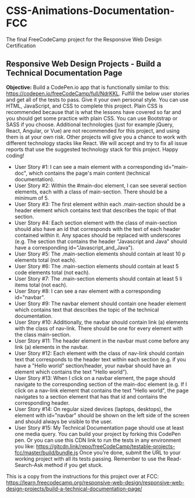 # CSS-Animations-Documentation-FCC
The final FreeCodeCamp project for the Responsive Web Design Certification

## Responsive Web Design Projects - Build a Technical Documentation Page
**Objective:** Build a CodePen.io app that is functionally similar to this: https://codepen.io/freeCodeCamp/full/NdrKKL.
Fulfill the below user stories and get all of the tests to pass. Give it your own personal style.
You can use HTML, JavaScript, and CSS to complete this project. Plain CSS is recommended because that is what the lessons have covered so far and you should get some practice with plain CSS. You can use Bootstrap or SASS if you choose. Additional technologies (just for example jQuery, React, Angular, or Vue) are not recommended for this project, and using them is at your own risk. Other projects will give you a chance to work with different technology stacks like React. We will accept and try to fix all issue reports that use the suggested technology stack for this project. Happy coding!
- User Story #1: I can see a main element with a corresponding id="main-doc", which contains the page's main content (technical documentation).
- User Story #2: Within the #main-doc element, I can see several section elements, each with a class of main-section. There should be a minimum of 5.
- User Story #3: The first element within each .main-section should be a header element which contains text that describes the topic of that section.
- User Story #4: Each section element with the class of main-section should also have an id that corresponds with the text of each header contained within it. Any spaces should be replaced with underscores (e.g. The section that contains the header "Javascript and Java" should have a corresponding id="Javascript_and_Java").
- User Story #5: The .main-section elements should contain at least 10 p elements total (not each).
- User Story #6: The .main-section elements should contain at least 5 code elements total (not each).
- User Story #7: The .main-section elements should contain at least 5 li items total (not each).
- User Story #8: I can see a nav element with a corresponding id="navbar".
- User Story #9: The navbar element should contain one header element which contains text that describes the topic of the technical documentation.
- User Story #10: Additionally, the navbar should contain link (a) elements with the class of nav-link. There should be one for every element with the class main-section.
- User Story #11: The header element in the navbar must come before any link (a) elements in the navbar.
- User Story #12: Each element with the class of nav-link should contain text that corresponds to the header text within each section (e.g. if you have a "Hello world" section/header, your navbar should have an element which contains the text "Hello world").
- User Story #13: When I click on a navbar element, the page should navigate to the corresponding section of the main-doc element (e.g. If I click on a nav-link element that contains the text "Hello world", the page navigates to a section element that has that id and contains the corresponding header.
- User Story #14: On regular sized devices (laptops, desktops), the element with id="navbar" should be shown on the left side of the screen and should always be visible to the user.
- User Story #15: My Technical Documentation page should use at least one media query.
You can build your project by forking this CodePen pen. Or you can use this CDN link to run the tests in any environment you like: https://gitcdn.link/repo/freeCodeCamp/testable-projects-fcc/master/build/bundle.js
Once you're done, submit the URL to your working project with all its tests passing.
Remember to use the Read-Search-Ask method if you get stuck.

This is a copy from the instructions for this project over at FCC: https://learn.freecodecamp.org/responsive-web-design/responsive-web-design-projects/build-a-technical-documentation-page/
